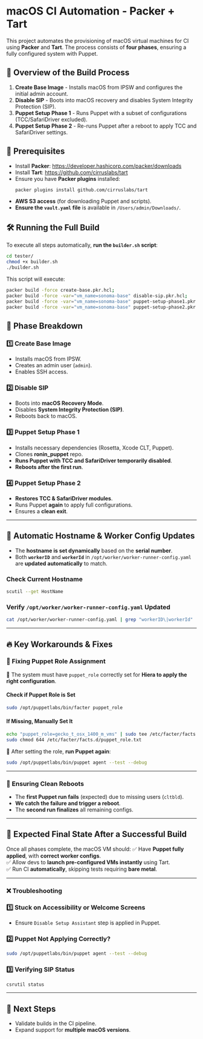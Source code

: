 # macOS CI Automation - Packer + Tart

This project automates the provisioning of macOS virtual machines for CI using **Packer** and **Tart**. The process consists of **four phases**, ensuring a fully configured system with Puppet.

## 🚀 Overview of the Build Process

1. **Create Base Image** - Installs macOS from IPSW and configures the initial admin account.
2. **Disable SIP** - Boots into macOS recovery and disables System Integrity Protection (SIP).
3. **Puppet Setup Phase 1** - Runs Puppet with a subset of configurations (TCC/SafariDriver excluded).
4. **Puppet Setup Phase 2** - Re-runs Puppet after a reboot to apply TCC and SafariDriver settings.

## 🔧 Prerequisites

- Install **Packer**: https://developer.hashicorp.com/packer/downloads
- Install **Tart**: https://github.com/cirruslabs/tart
- Ensure you have **Packer plugins** installed:
  ```sh
  packer plugins install github.com/cirruslabs/tart
  ```
- **AWS S3 access** (for downloading Puppet and scripts).
- **Ensure the `vault.yaml` file** is available in `/Users/admin/Downloads/`.

## 🛠 Running the Full Build

To execute all steps automatically, **run the `builder.sh` script**:

```sh
cd tester/
chmod +x builder.sh
./builder.sh
```

This script will execute:
```sh
packer build -force create-base.pkr.hcl;
packer build -force -var="vm_name=sonoma-base" disable-sip.pkr.hcl;
packer build -force -var="vm_name=sonoma-base" puppet-setup-phase1.pkr.hcl;
packer build -force -var="vm_name=sonoma-base" puppet-setup-phase2.pkr.hcl;
```

## 📜 Phase Breakdown

### 1️⃣ Create Base Image
- Installs macOS from IPSW.
- Creates an admin user (`admin`).
- Enables SSH access.

### 2️⃣ Disable SIP
- Boots into **macOS Recovery Mode**.
- Disables **System Integrity Protection (SIP)**.
- Reboots back to macOS.

### 3️⃣ Puppet Setup Phase 1
- Installs necessary dependencies (Rosetta, Xcode CLT, Puppet).
- Clones **ronin_puppet** repo.
- **Runs Puppet with TCC and SafariDriver temporarily disabled**.
- **Reboots after the first run**.

### 4️⃣ Puppet Setup Phase 2
- **Restores TCC & SafariDriver modules**.
- Runs Puppet **again** to apply full configurations.
- Ensures a **clean exit**.

---

## **🔹 Automatic Hostname & Worker Config Updates**
- The **hostname is set dynamically** based on the **serial number**.
- Both **`workerID`** and **`workerId`** in `/opt/worker/worker-runner-config.yaml` are **updated automatically** to match.

### **Check Current Hostname**
```sh
scutil --get HostName
```

### **Verify `/opt/worker/worker-runner-config.yaml` Updated**
```sh
cat /opt/worker/worker-runner-config.yaml | grep "workerID\|workerId"
```

---

## 🔥 **Key Workarounds & Fixes**

### 🛑 Fixing Puppet Role Assignment
🔹 The system must have `puppet_role` correctly set for **Hiera to apply the right configuration**.

#### **Check if Puppet Role is Set**
```sh
sudo /opt/puppetlabs/bin/facter puppet_role
```

#### **If Missing, Manually Set It**
```sh
echo "puppet_role=gecko_t_osx_1400_m_vms" | sudo tee /etc/facter/facts.d/puppet_role.txt
sudo chmod 644 /etc/facter/facts.d/puppet_role.txt
```

🔹 After setting the role, **run Puppet again**:
```sh
sudo /opt/puppetlabs/bin/puppet agent --test --debug
```

---

### 🔄 Ensuring Clean Reboots
- The **first Puppet run fails** (expected) due to missing users (`cltbld`).
- **We catch the failure and trigger a reboot**.
- The **second run finalizes** all remaining configs.

---

## **🎯 Expected Final State After a Successful Build**
Once all phases complete, the macOS VM should:
✅ Have **Puppet fully applied**, with **correct worker configs**.  
✅ Allow devs to **launch pre-configured VMs instantly** using Tart.  
✅ Run CI **automatically**, skipping tests requiring **bare metal**.  

---

### **❌ Troubleshooting**

### 1️⃣ Stuck on Accessibility or Welcome Screens
- Ensure `Disable Setup Assistant` step is applied in Puppet.

### 2️⃣ Puppet Not Applying Correctly?
```sh
sudo /opt/puppetlabs/bin/puppet agent --test --debug
```

### 3️⃣ Verifying SIP Status
```sh
csrutil status
```

---

## 🎉 Next Steps
- Validate builds in the CI pipeline.
- Expand support for **multiple macOS versions**.
